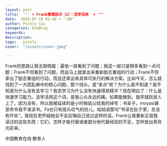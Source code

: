 ```yaml
---
layout: post  
title:  '"' + Frank管理启示（2）：活学活用  + '"'
date:  2010-07-18 01:48 + ":00" 
author: Pickle Cai  
categories: EduBlog  
keywords: 
description:   
tags:	pickle   
cover:  "/assets/cover.jpeg"  

---  
```

    
Frank的思路让我无限佩服：最低一层看到了问题；我这一层只是稍多看到一点问题；Frank不但看到了问题，而且马上就拿出来重新励志重组的行动；Frank不但拿出了励志重组的行动，而且还拿出来具体可执行的解决方案。比如今天，怎么就找到了一大团乱麻中的核心问题，那个线头，是“卖点”呢？为什么我不知道？我不知道为什么没有去学习？我去学习为什么没有快速得其精华？现在明白了：什么是快速学习能力。活学活用这个词，是我心头永远的痛。如果能做到，我早就跃居人上了。因为没有，所以我被延续的是小时候姑父给我的绰号：书呆子。moyasi甚至命令我不准读书。Fa也只有摇头叹气的份儿。姑姑说那句“书读在肚子里，总没有坏处”，我现在老怀疑她会不会后悔自己说过这样的话。Frank让我重新正视我读过的这些东西：它们，怎样才能代替或者部分地代替经验的不足，怎样放出奇异光彩来。







		    
 中国教育在线·教育人


